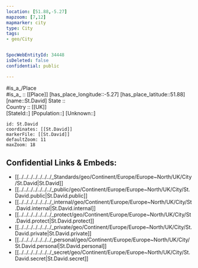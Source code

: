 ```yaml
---
location: [51.88,-5.27] 
mapzoom: [7,12] 
mapmarker: city 
type: City
tags:
- geo/City


SpocWebEntityId: 34448
isDeleted: false
confidential: public

---
```

#is_a_/Place  
#is_a_ :: [[Place]] 
[has_place_longitude::-5.27] 
[has_place_latitude::51.88] 
[name::St.David] 
State ::  
Country :: [[UK]]  
[StateId::] 
[Population::] 
[Unknown::] 


```leaflet
id: St.David
coordinates: [[St.David]] 
markerFile: [[St.David]] 
defaultZoom: 11 
maxZoom: 18
```


## Confidential Links & Embeds: 
- [[../../../../../../../_Standards/geo/Continent/Europe/Europe~North/UK/City/St.David|St.David]] 
- [[../../../../../../../_public/geo/Continent/Europe/Europe~North/UK/City/St.David.public|St.David.public]] 
- [[../../../../../../../_internal/geo/Continent/Europe/Europe~North/UK/City/St.David.internal|St.David.internal]] 
- [[../../../../../../../_protect/geo/Continent/Europe/Europe~North/UK/City/St.David.protect|St.David.protect]] 
- [[../../../../../../../_private/geo/Continent/Europe/Europe~North/UK/City/St.David.private|St.David.private]] 
- [[../../../../../../../_personal/geo/Continent/Europe/Europe~North/UK/City/St.David.personal|St.David.personal]] 
- [[../../../../../../../_secret/geo/Continent/Europe/Europe~North/UK/City/St.David.secret|St.David.secret]] 
